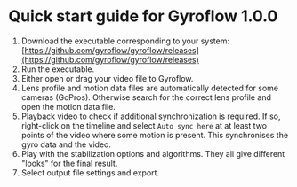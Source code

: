 # Quick start guide for Gyroflow 1.0.0

1. Download the executable corresponding to your system: [https://github.com/gyroflow/gyroflow/releases](https://github.com/gyroflow/gyroflow/releases)
2. Run the executable.
3. Either open or drag your video file to Gyroflow.
4. Lens profile and motion data files are automatically detected for some cameras (GoPros). Otherwise search for the correct lens profile and open the motion data file.
5. Playback video to check if additional synchronization is required. If so, right-click on the timeline and select `Auto sync here` at at least two points of the video where some motion is present. This synchronises the gyro data and the video.
6. Play with the stabilization options and algorithms. They all give different "looks" for the final result.
7. Select output file settings and export.